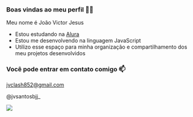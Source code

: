 ### Boas vindas ao meu perfil 💙💙

Meu nome é João Victor Jesus 

- Estou estudando na [Alura](https://alura.com.br)
- Estou me desenvolvendo na linguagem JavaScript
- Utilizo esse espaço para minha organização e compartilhamento dos meu projetos desenvolvidos

### Você pode entrar em contato comigo 📫

 jvclash852@gmail.com
 
 @jvsantosbjj_

![](https://media.tenor.com/zc0dYyoTnE4AAAAM/cat-hands-up.gif)

